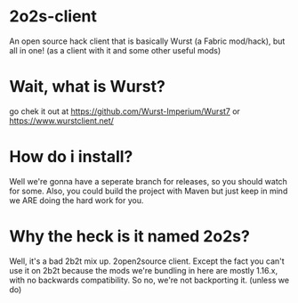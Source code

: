 # 2o2s-client
An open source hack client that is basically Wurst (a Fabric mod/hack), but all in one! (as a client with it and some other useful mods)
# Wait, what is Wurst?
go chek it out at https://github.com/Wurst-Imperium/Wurst7 or https://www.wurstclient.net/
# How do i install?
Well we're gonna have a seperate branch for releases, so you should watch for some. Also, you could build the project with Maven but just keep in mind we ARE doing the hard work for you.
# Why the heck is it named 2o2s?
Well, it's a bad 2b2t mix up. 2open2source client. Except the fact you can't use it on 2b2t because the mods we're bundling in here are mostly 1.16.x, with no backwards compatibility. So no, we're not backporting it. (unless we do)
